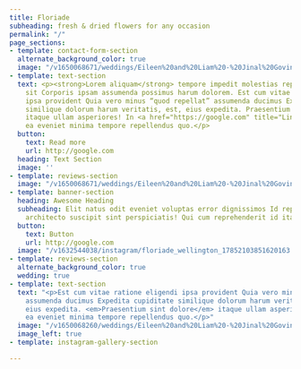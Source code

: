 ```yaml
---
title: Floriade
subheading: fresh & dried flowers for any occasion
permalink: "/"
page_sections:
- template: contact-form-section
  alternate_background_color: true
  image: "/v1650068671/weddings/Eileen%20and%20Liam%20-%20Jinal%20Govind%20Photography/a1mkzuuymrhphw0vvshr.jpg"
- template: text-section
  text: <p><strong>Lorem aliquam</strong> tempore impedit molestias reprehenderit
    sit Corporis ipsam assumenda possimus harum dolorem. Est cum vitae ratione eligendi
    ipsa provident Quia vero minus “quod repellat” assumenda ducimus Expedita cupiditate
    similique dolorum harum veritatis, est, eius expedita. Praesentium sint dolore
    itaque ullam asperiores! In <a href="https://google.com" title="Link">voluptatibus</a>
    ea eveniet minima tempore repellendus quo.</p>
  button:
    text: Read more
    url: http://google.com
  heading: Text Section
  image: ''
- template: reviews-section
  image: "/v1650068671/weddings/Eileen%20and%20Liam%20-%20Jinal%20Govind%20Photography/a1mkzuuymrhphw0vvshr.jpg"
- template: banner-section
  heading: Awesome Heading
  subheading: Elit natus odit eveniet voluptas error dignissimos Id repudiandae rerum
    architecto suscipit sint perspiciatis! Qui cum reprehenderit id itaque recusandae.
  button:
    text: Button
    url: http://google.com
  image: "/v1632544038/instagram/floriade_wellington_17852103851620163.jpg"
- template: reviews-section
  alternate_background_color: true
  wedding: true
- template: text-section
  text: "<p>Est cum vitae ratione eligendi ipsa provident Quia vero minus quod repellat
    assumenda ducimus Expedita cupiditate similique dolorum harum veritatis, est,
    eius expedita. <em>Praesentium sint dolore</em> itaque ullam asperiores! In voluptatibus
    ea eveniet minima tempore repellendus quo.</p>"
  image: "/v1650068260/weddings/Eileen%20and%20Liam%20-%20Jinal%20Govind%20Photography/tsx6jbgtk03gc3w1m9cc.jpg"
  image_left: true
- template: instagram-gallery-section

---
```

